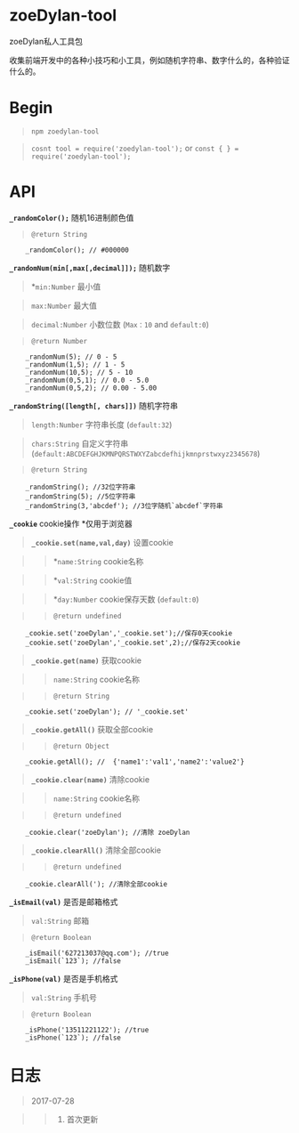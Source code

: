 # zoeDylan-tool
zoeDylan私人工具包

收集前端开发中的各种小技巧和小工具，例如随机字符串、数字什么的，各种验证什么的。

# Begin

> `npm zoedylan-tool`

> `cosnt tool = require('zoedylan-tool');` or `const { } = require('zoedylan-tool');`

# API

**`_randomColor();`** 随机16进制颜色值

> `@return String`

``` 
    _randomColor(); // #000000 
```

**`_randomNum(min[,max[,decimal]]);`** 随机数字

> *`min:Number` 最小值

> `max:Number` 最大值

> `decimal:Number` 小数位数 (`Max：10` and `default:0`)

> `@return Number`

```
    _randomNum(5); // 0 - 5
    _randomNum(1,5); // 1 - 5
    _randomNum(10,5); // 5 - 10
    _randomNum(0,5,1); // 0.0 - 5.0
    _randomNum(0,5,2); // 0.00 - 5.00
```

**`_randomString([length[, chars]])`** 随机字符串

> `length:Number` 字符串长度 (`default:32`)

> `chars:String` 自定义字符串 (`default:ABCDEFGHJKMNPQRSTWXYZabcdefhijkmnprstwxyz2345678`)

> `@return String`

```
    _randomString(); //32位字符串
    _randomString(5); //5位字符串
    _randomString(3,'abcdef'); //3位字随机`abcdef`字符串
```

**`_cookie`** cookie操作 *仅用于浏览器

> **`_cookie.set(name,val,day)`** 设置cookie

>> *`name:String` cookie名称

>> *`val:String` cookie值

>> *`day:Number` cookie保存天数 (`default:0`)

>> `@return undefined`

```
    _cookie.set('zoeDylan','_cookie.set');//保存0天cookie
    _cookie.set('zoeDylan','_cookie.set',2);//保存2天cookie
```

> **`_cookie.get(name)`** 获取cookie

>> `name:String` cookie名称

>> `@return String` 

```
    _cookie.set('zoeDylan'); // '_cookie.set'
```

> **`_cookie.getAll()`** 获取全部cookie

>> `@return Object` 

```
    _cookie.getAll(); //  {'name1':'val1','name2':'value2'}
```

> **`_cookie.clear(name)`** 清除cookie

>> `name:String` cookie名称

>> `@return undefined` 

```
    _cookie.clear('zoeDylan'); //清除 zoeDylan
```

> **`_cookie.clearAll()`** 清除全部cookie

>> `@return undefined` 

```
    _cookie.clearAll('); //清除全部cookie
```

**`_isEmail(val)`** 是否是邮箱格式

> `val:String` 邮箱

> `@return Boolean`

```
    _isEmail('627213037@qq.com'); //true
    _isEmail(`123`); //false
```

**`_isPhone(val)`** 是否是手机格式

> `val:String` 手机号

> `@return Boolean`

```
    _isPhone('13511221122'); //true
    _isPhone(`123`); //false
``` 


# 日志

> 2017-07-28

>> 1. 首次更新
